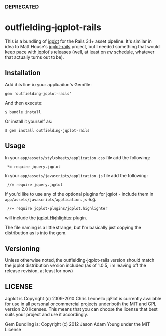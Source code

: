 ### DEPRECATED 


# outfielding-jqplot-rails

This is a bundling of [jqplot](http://www.jqplot.com/) for the Rails 3.1+ asset pipeline. It's similar in idea to Matt House's [jqplot-rails](https://github.com/eightbitraptor/jqplot-rails) project, but I needed something that would keep pace with jqplot's releases (well, at least on *my* schedule, whatever that actually turns out to be).

## Installation

Add this line to your application's Gemfile:

    gem 'outfielding-jqplot-rails'

And then execute:

    $ bundle install

Or install it yourself as:

    $ gem install outfielding-jqplot-rails

## Usage

In your ```app/assets/stylesheets/application.css``` file add the following:
     
     *= require jquery.jqplot

In your ```app/assets/javascripts/application.js``` file add the following:

     //= require jquery.jqplot

If you'd like to use any of the optional plugins for jqplot - include them in ```app/assets/javascripts/application.js``` e.g.

     //= require jqplot-plugins/jqplot.highlighter

will include the [jqplot Highlighter](http://www.jqplot.com/docs/files/plugins/jqplot-highlighter-js.html) plugin.

The file naming is a little strange, but I'm basically just copying the distribution as is into the gem.

## Versioning

Unless otherwise noted, the outfielding-jqplot-rails version should match the jqplot distribution version included (as of 1.0.5, i'm leaving off the release revision, at least for now)

## LICENSE

Jqplot is Copyright (c) 2009-2010 Chris Leonello
jqPlot is currently available for use in all personal or commercial projects 
under both the MIT and GPL version 2.0 licenses. This means that you can 
choose the license that best suits your project and use it accordingly. 

Gem Bundling is: Copyright (c) 2012 Jason Adam Young under the MIT License

